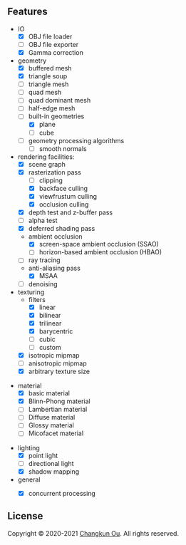 ## Features

- IO
  + [x] OBJ file loader
  + [ ] OBJ file exporter
  + [x] Gamma correction
- geometry
  + [x] buffered mesh
  + [x] triangle soup
  + [ ] triangle mesh
  + [ ] quad mesh
  + [ ] quad dominant mesh
  + [ ] half-edge mesh
  + [ ] built-in geometries
    * [x] plane
    * [ ] cube
  + [ ] geometry processing algorithms
    * [ ] smooth normals
- rendering facilities:
  + [x] scene graph
  + [x] rasterization pass
    * [ ] clipping
    * [x] backface culling
    * [x] viewfrustum culling
    * [x] occlusion culling
  + [x] depth test and z-buffer pass
  + [ ] alpha test
  + [x] deferred shading pass
  + ambient occlusion
    + [x] screen-space ambient occlusion (SSAO)
    + [ ] horizon-based ambient occlusion (HBAO)
  + [ ] ray tracing
  + anti-aliasing pass
    * [x] MSAA
  + [ ] denoising
- texturing
  + filters
    + [x] linear
    + [x] bilinear
    + [x] trilinear
    + [x] barycentric
    + [ ] cubic
    + [ ] custom
  + [x] isotropic mipmap
  + [ ] anisotropic mipmap
  + [x] arbitrary texture size
+ material
  + [x] basic material
  + [x] Blinn-Phong material
  + [ ] Lambertian material
  + [ ] Diffuse material
  + [ ] Glossy material
  + [ ] Micofacet material
- lighting
  + [x] point light
  + [ ] directional light
  + [x] shadow mapping
- general
  + [x] concurrent processing


## License

Copyright &copy; 2020-2021 [Changkun Ou](https://changkun.de). All rights reserved.